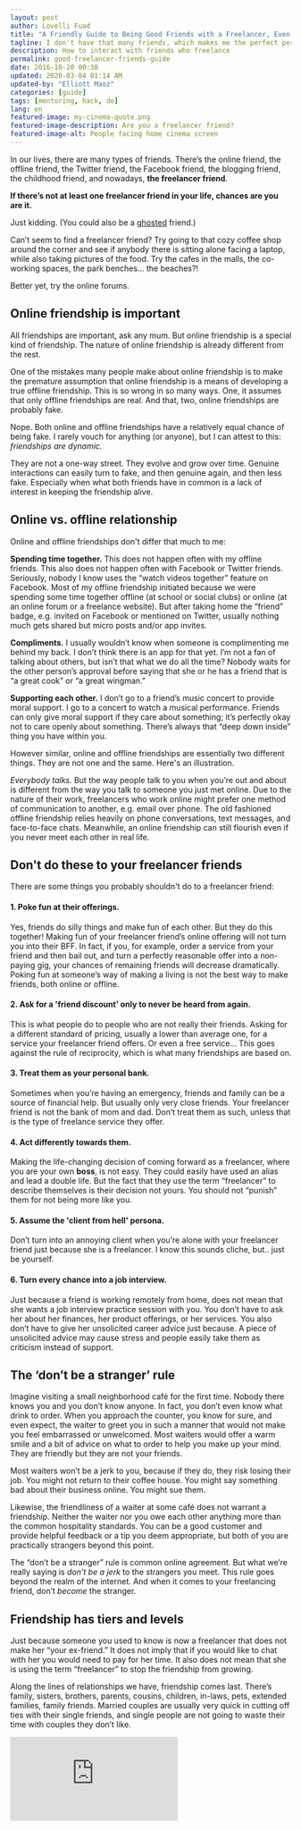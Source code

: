 ```yaml
---
layout: post
author: Lovelli Fuad
title: "A Friendly Guide to Being Good Friends with a Freelancer, Even If You’re Not One"
tagline: I don't have that many friends, which makes me the perfect person to write about friendship.
description: How to interact with friends who freelance
permalink: good-freelancer-friends-guide
date: 2016-10-20 00:38
updated: 2020-03-04 01:14 AM
updated-by: "Elliott Maoz"
categories: [guide]
tags: [mentoring, hack, do]
lang: en
featured-image: my-cinema-quote.png
featured-image-description: Are you a freelancer friend?
featured-image-alt: People facing home cinema screen
---
```


<div class="mb-4 lead">In our lives, there are many types of friends. There’s the online friend, the offline friend, the Twitter friend, the Facebook friend, the blogging friend, the childhood friend, and nowadays, <b>the freelancer friend</b>.</div>

**If there’s not at least one freelancer friend in your life, chances are you are it.** 

Just kidding. (You could also be a <a href ="https://01.media/11-weird-and-wonderful-new-merriam-webster-entries-from-tech" class="blue">ghosted</a> friend.)

Can’t seem to find a freelancer friend? Try going to that cozy coffee shop around the corner and see if anybody there is sitting alone facing a laptop, while also taking pictures of the food. Try the cafes in the malls, the co-working spaces, the park benches… the beaches?! 

Better yet, try the online forums. 

<div class="mt-4 mb-4"><h2><span class="grey">Online friendship is important</span></h2></div>

All friendships are important, ask any mum. But online friendship is a special kind of friendship. The nature of online friendship is already different from the rest. 

One of the mistakes many people make about online friendship is to make the premature assumption that online friendship is a means of developing a true offline friendship. This is so wrong in so many ways. One, it assumes that only offline friendships are real. And that, two, online friendships are probably fake.

Nope. Both online and offline friendships have a relatively equal chance of being fake. I rarely vouch for anything (or anyone), but I can attest to this: _friendships are dynamic._

They are not a one-way street. They evolve and grow over time. Genuine interactions can easily turn to fake, and then genuine again, and then less fake. Especially when what both friends have in common is a lack of interest in keeping the friendship alive. 

<div class="mt-4 mb-4"><h2><span class="grey">Online vs. offline relationship</span></h2></div>

Online and offline friendships don't differ that much to me:

**Spending time together.** This does not happen often with my offline friends. This also does not happen often with Facebook or Twitter friends. Seriously, nobody I know uses the “watch videos together” feature on Facebook. Most of my offline friendship initiated because we were spending some time together offline (at school or social clubs) or online (at an online forum or a freelance website). But after taking home the “friend” badge, e.g. invited on Facebook or mentioned on Twitter, usually nothing much gets shared but micro posts and/or app invites.  

**Compliments.** I usually wouldn’t know when someone is complimenting me behind my back. I don’t think there is an app for that yet. I’m not a fan of talking about others, but isn’t that what we do all the time? Nobody waits for the other person’s approval before saying that she or he has a friend that is “a great cook” or “a great wingman.”  

**Supporting each other.** I don’t go to a friend’s music concert to provide moral support. I go to a concert to watch a musical performance. Friends can only give moral support if they care about something; it’s perfectly okay not to care openly about something. There’s always that “deep down inside” thing you have within you. 

However similar, online and offline friendships are essentially two different things. They are not one and the same. Here's an illustration. 

_Everybody talks._ But the way people talk to you when you’re out and about is different from the way you talk to someone you just met online. Due to the nature of their work, freelancers who work online might prefer one method of communication to another, e.g. email over phone. The old fashioned offline friendship relies heavily on phone conversations, text messages, and face-to-face chats. Meanwhile, an online friendship can still flourish even if you never meet each other in real life. 

<div class="mt-4 mb-4"><h2><span class="grey">Don't do these to your freelancer friends</span></h2></div>

There are some things you probably shouldn't do to a freelancer friend:

#### **1. Poke fun at their offerings.** 
Yes, friends do silly things and make fun of each other. But they do this together! Making fun of your freelancer friend’s online offering will not turn you into their BFF. In fact, if you, for example, order a service from your friend and then bail out, and turn a perfectly reasonable offer into a non-paying gig, your chances of remaining friends will decrease dramatically. Poking fun at someone’s way of making a living is not the best way to make friends, both online or offline.

#### **2. Ask for a 'friend discount' only to never be heard from again.** 
This is what people do to people who are not really their friends. Asking for a different standard of pricing, usually a lower than average one, for a service your freelancer friend offers. Or even a free service… This goes against the rule of reciprocity, which is what many friendships are based on.  

#### **3. Treat them as your personal bank.** 
Sometimes when you’re having an emergency, friends and family can be a source of financial help. But usually only very close friends. Your freelancer friend is not the bank of mom and dad. Don’t treat them as such, unless that is the type of freelance service they offer.  

#### **4. Act differently towards them.** 
Making the life-changing decision of coming forward as a freelancer, where you are your own **boss**, is not easy. They could easily have used an alias and lead a double life. But the fact that they use the term “freelancer” to describe themselves is their decision not yours. You should not “punish” them for not being more like you. 

#### **5. Assume the 'client from hell' persona.** 
Don’t turn into an annoying client when you’re alone with your freelancer friend just because she is a freelancer. I know this sounds cliche, but.. just be yourself.

#### **6. Turn every chance into a job interview.** 
Just because a friend is working remotely from home, does not mean that she wants a job interview practice session with you. You don’t have to ask her about her finances, her product offerings, or her services. You also don’t have to give her unsolicited career advice just because. A piece of unsolicited advice may cause stress and people easily take them as criticism instead of support. 

<div class="mt-4 mb-4"><h2><span class="grey">The ‘don’t be a stranger’ rule</span></h2></div>

Imagine visiting a small neighborhood café for the first time. Nobody there knows you and you don’t know anyone. In fact, you don’t even know what drink to order. When you approach the counter, you know for sure, and even expect, the waiter to greet you in such a manner that would not make you feel embarrassed or unwelcomed. Most waiters would offer a warm smile and a bit of advice on what to order to help you make up your mind. They are friendly but they are not your friends. 

Most waiters won’t be a jerk to you, because if they do, they risk losing their job. You might not return to their coffee house. You might say something bad about their business online. You might sue them. 

Likewise, the friendliness of a waiter at some café does not warrant a friendship. Neither the waiter nor you owe each other anything more than the common hospitality standards. You can be a good customer and provide helpful feedback or a tip you deem appropriate, but both of you are practically strangers beyond this point. 

The “don’t be a stranger” rule is common online agreement. But what we’re really saying is _don’t be a jerk_ to the strangers you meet. This rule goes beyond the realm of the internet. And when it comes to your freelancing friend, don’t _become_ the stranger. 

<div class="mt-4 mb-4"><h2><span class="grey">Friendship has tiers and levels</span></h2></div>

Just because someone you used to know is now a freelancer that does not make her “your ex-friend.” It does not imply that if you would like to chat with her you would need to pay for her time. It also does not mean that she is using the term “freelancer” to stop the friendship from growing. 

Along the lines of relationships we have, friendship comes last. There’s family, sisters, brothers, parents, cousins, children, in-laws, pets, extended families, family friends. Married couples are usually very quick in cutting off ties with their single friends, and single people are not going to waste their time with couples they don’t like.

<iframe max-width="768px" height="auto" src="https://sway.office.com/s/xhdyRx26VqCsBnZw/embed" frameborder="0" marginheight="0" marginwidth="0" max-width="100%" sandbox="allow-forms allow-modals allow-orientation-lock allow-popups allow-same-origin allow-scripts" scrolling="no" style="border: none; max-width: 100%; max-height: 100vh" allowfullscreen mozallowfullscreen msallowfullscreen webkitallowfullscreen></iframe>

